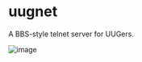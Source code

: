 # uugnet

A BBS-style telnet server for UUGers.

![image](https://github.com/k4ben/uugnet/assets/83828090/10afe04b-d0f1-42ab-bd11-5bea23620d18)
